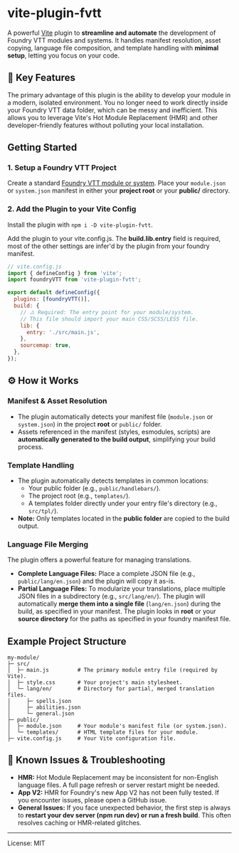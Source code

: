 # **vite-plugin-fvtt**

A powerful [Vite](https://vitejs.dev/) plugin to **streamline and automate** the development of Foundry VTT modules and systems. It handles manifest resolution, asset copying, language file composition, and template handling with **minimal setup**, letting you focus on your code.

## **🚀 Key Features**

The primary advantage of this plugin is the ability to develop your module in a modern, isolated environment. You no longer need to work directly inside your Foundry VTT data folder, which can be messy and inefficient. This allows you to leverage Vite's Hot Module Replacement (HMR) and other developer-friendly features without polluting your local installation.

## **Getting Started**

### **1. Setup a Foundry VTT Project**

Create a standard [Foundry VTT module or system](https://foundryvtt.com/article/module-development/).
Place your `module.json` or `system.json` manifest in either your **project root** or your **public/** directory.

### **2. Add the Plugin to your Vite Config**

Install the plugin with `npm i -D vite-plugin-fvtt`.

Add the plugin to your vite.config.js. The **build.lib.entry** field is required, most of the other settings are infer'd by the plugin from your foundry manifest.

```js
// vite.config.js
import { defineConfig } from 'vite';
import foundryVTT from 'vite-plugin-fvtt';

export default defineConfig({
  plugins: [foundryVTT()],
  build: {
    // ⚠️ Required: The entry point for your module/system.
    // This file should import your main CSS/SCSS/LESS file.
    lib: {
      entry: './src/main.js',
    },
    sourcemap: true,
  },
});
```

## **⚙️ How it Works**

### **Manifest & Asset Resolution**

* The plugin automatically detects your manifest file (`module.json` or `system.json`) in the project **root** or `public/` folder.
* Assets referenced in the manifest (styles, esmodules, scripts) are **automatically generated to the build output**, simplifying your build process.

### **Template Handling**

* The plugin automatically detects templates in common locations:
  * Your public folder (e.g., `public/handlebars/`).
  * The project root (e.g., `templates/`).
  * A templates folder directly under your entry file's directory (e.g., `src/tpl/`).
* **Note:** Only templates located in the **public folder** are copied to the build output.

### **Language File Merging**

The plugin offers a powerful feature for managing translations.

* **Complete Language Files:** Place a complete JSON file (e.g., `public/lang/en.json`) and the plugin will copy it as-is.
* **Partial Language Files:** To modularize your translations, place multiple JSON files in a subdirectory (e.g., `src/lang/en/`). The plugin will automatically **merge them into a single file** (`lang/en.json`) during the build, as specified in your manifest. The plugin looks in **root** or your **source directory** for the paths as specified in your foundry manifest file.

## **Example Project Structure**
```
my-module/
├─ src/
│  ├─ main.js         # The primary module entry file (required by Vite).
│  ├─ style.css       # Your project's main stylesheet.
│  └─ lang/en/        # Directory for partial, merged translation files.
│     ├─ spells.json
│     ├─ abilities.json
│     └─ general.json
├─ public/
│  ├─ module.json     # Your module's manifest file (or system.json).
│  └─ templates/      # HTML template files for your module.
├─ vite.config.js     # Your Vite configuration file.
```

## **🐛 Known Issues & Troubleshooting**

* **HMR:** Hot Module Replacement may be inconsistent for non-English language files. A full page refresh or server restart might be needed.
* **App V2:** HMR for Foundry's new App V2 has not been fully tested. If you encounter issues, please open a GitHub issue.
* **General Issues:** If you face unexpected behavior, the first step is always to **restart your dev server (npm run dev) or run a fresh build**. This often resolves caching or HMR-related glitches.

---

License: MIT
